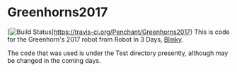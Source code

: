 # Greenhorns2017
[![Build Status](https://travis-ci.org/Penchant/Greenhorns2017e.svg?branch=master)]https://travis-ci.org/Penchant/Greenhorns2017)
This is code for the Greenhorn's 2017 robot from Robot In 3 Days, [Blinky](https://www.youtube.com/watch?v=TvDxyMOSMZ0).

The code that was used is under the Test directory presently, although may be changed in the coming days.
